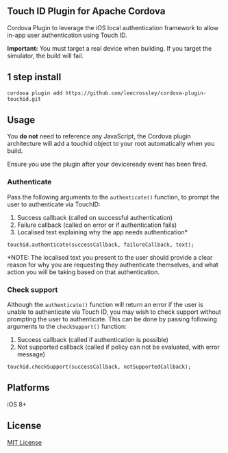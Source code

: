 ## Touch ID Plugin for Apache Cordova

Cordova Plugin to leverage the iOS local authentication framework to allow in-app user authentication using Touch ID.

**Important:** You must target a real device when building. If you target the simulator, the build will fail.

## 1 step install

```
cordova plugin add https://github.com/leecrossley/cordova-plugin-touchid.git
```

## Usage

You **do not** need to reference any JavaScript, the Cordova plugin architecture will add a touchid object to your root automatically when you build.

Ensure you use the plugin after your deviceready event has been fired.

### Authenticate

Pass the following arguments to the `authenticate()` function, to prompt the user to authenticate via TouchID:

1. Success callback (called on successful authentication)
2. Failure callback (called on error or if authentication fails)
3. Localised text explaining why the app needs authentication*

```
touchid.authenticate(successCallback, failureCallback, text);
```

*NOTE: The localised text you present to the user should provide a clear reason for why you are requesting they authenticate themselves, and what action you will be taking based on that authentication.

### Check support

Although the `authenticate()` function will return an error if the user is unable to authenticate via Touch ID, you may wish to check support without prompting the user to authenticate. This can be done by passing following arguments to the `checkSupport()` function:

1. Success callback (called if authentication is possible)
2. Not supported callback (called if policy can not be evaluated, with error message)

```
touchid.checkSupport(successCallback, notSupportedCallback);
```

## Platforms

iOS 8+

## License

[MIT License](http://ilee.mit-license.org)
